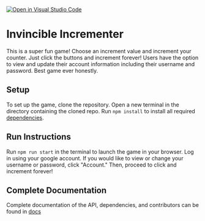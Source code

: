 [![Open in Visual Studio Code](https://classroom.github.com/assets/open-in-vscode-f059dc9a6f8d3a56e377f745f24479a46679e63a5d9fe6f495e02850cd0d8118.svg)](https://classroom.github.com/online_ide?assignment_repo_id=6466912&assignment_repo_type=AssignmentRepo)

# Invincible Incrementer

This is a super fun game! Choose an increment value and increment your counter. Just click the buttons and increment forever! Users have the option to view and update their account information including their username and password. Best game ever honestly.

## Setup

To set up the game, clone the repository. Open a new terminal in the directory containing the cloned repo. Run `npm install` to install all required [dependencies](/docs/Dependencies). 

## Run Instructions

Run `npm run start` in the terminal to launch the game in your browser. Log in using your google account. If you would like to view or change your username or password, click "Account." Then, proceed to click and increment forever!

## Complete Documentation

Complete documentation of the API, dependencies, and contributors can be found in [docs](/docs/)
